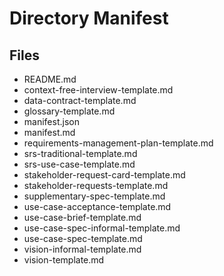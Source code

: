 # Directory Manifest

## Files

- README.md
- context-free-interview-template.md
- data-contract-template.md
- glossary-template.md
- manifest.json
- manifest.md
- requirements-management-plan-template.md
- srs-traditional-template.md
- srs-use-case-template.md
- stakeholder-request-card-template.md
- stakeholder-requests-template.md
- supplementary-spec-template.md
- use-case-acceptance-template.md
- use-case-brief-template.md
- use-case-spec-informal-template.md
- use-case-spec-template.md
- vision-informal-template.md
- vision-template.md
